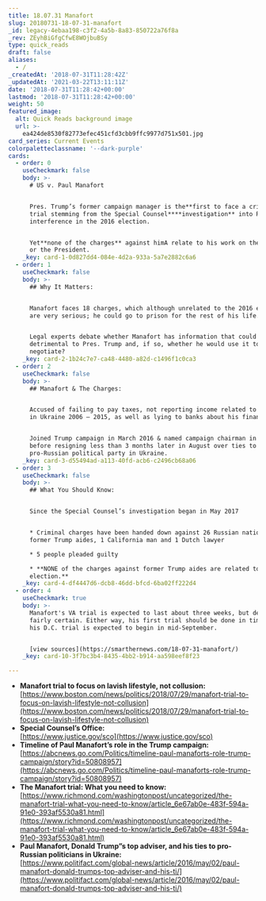 ```yaml
---
title: 18.07.31 Manafort
slug: 20180731-18-07-31-manafort
_id: legacy-4ebaa198-c3f2-4a5b-8a83-850722a76f8a
_rev: ZEyhBiGfgCfwE8WOjbuBSy
type: quick_reads
draft: false
aliases:
  - /
_createdAt: '2018-07-31T11:28:42Z'
_updatedAt: '2021-03-22T13:11:11Z'
date: '2018-07-31T11:28:42+00:00'
lastmod: '2018-07-31T11:28:42+00:00'
weight: 50
featured_image:
  alt: Quick Reads background image
  url: >-
    ea424de8530f82773efec451cfd3cbb9ffc9977d751x501.jpg
card_series: Current Events
colorpaletteclassname: '--dark-purple'
cards:
  - order: 0
    useCheckmark: false
    body: >-
      # US v. Paul Manafort


      Pres. Trump’s former campaign manager is the**first to face a criminal
      trial stemming from the Special Counsel****investigation** into Russian
      interference in the 2016 election.


      Yet**none of the charges** against himA relate to his work on the campaign
      or the President.
    _key: card-1-0d827dd4-084e-4d2a-933a-5a7e2882c6a6
  - order: 1
    useCheckmark: false
    body: >-
      ## Why It Matters:


      Manafort faces 18 charges, which although unrelated to the 2016 election,
      are very serious; he could go to prison for the rest of his life.


      Legal experts debate whether Manafort has information that could be
      detrimental to Pres. Trump and, if so, whether he would use it to
      negotiate?
    _key: card-2-1b24c7e7-ca48-4480-a82d-c1496f1c0ca3
  - order: 2
    useCheckmark: false
    body: >-
      ## Manafort & The Charges:


      Accused of failing to pay taxes, not reporting income related to his work
      in Ukraine 2006 – 2015, as well as lying to banks about his finances.


      Joined Trump campaign in March 2016 & named campaign chairman in May,
      before resigning less than 3 months later in August over ties to a
      pro-Russian political party in Ukraine.
    _key: card-3-d55494ad-a113-40fd-acb6-c2496cb68a06
  - order: 3
    useCheckmark: false
    body: >-
      ## What You Should Know:


      Since the Special Counsel’s investigation began in May 2017


      * Criminal charges have been handed down against 26 Russian nationals, 4
      former Trump aides, 1 California man and 1 Dutch lawyer

      * 5 people pleaded guilty

      * **NONE of the charges against former Trump aides are related to the 2016
      election.**
    _key: card-4-df4447d6-dcb8-46dd-bfcd-6ba02ff222d4
  - order: 4
    useCheckmark: true
    body: >-
      Manafort's VA trial is expected to last about three weeks, but delays are
      fairly certain. Either way, his first trial should be done in time before
      his D.C. trial is expected to begin in mid-September.


      [view sources](https://smarthernews.com/18-07-31-manafort/)
    _key: card-10-3f7bc3b4-8435-4bb2-b914-aa598eef8f23

---
```

* **Manafort trial to focus on lavish lifestyle, not collusion:** [https://www.boston.com/news/politics/2018/07/29/manafort-trial-to-focus-on-lavish-lifestyle-not-collusion](https://www.boston.com/news/politics/2018/07/29/manafort-trial-to-focus-on-lavish-lifestyle-not-collusion)
* **Special Counsel’s Office:**  
[https://www.justice.gov/sco](https://www.justice.gov/sco)
* **Timeline of Paul Manafort’s role in the Trump campaign:**  
[https://abcnews.go.com/Politics/timeline-paul-manaforts-role-trump-campaign/story?id=50808957](https://abcnews.go.com/Politics/timeline-paul-manaforts-role-trump-campaign/story?id=50808957)
* **The Manafort trial: What you need to know:**  
[https://www.richmond.com/washingtonpost/uncategorized/the-manafort-trial-what-you-need-to-know/article_6e67ab0e-483f-594a-91e0-393af5530a81.html](https://www.richmond.com/washingtonpost/uncategorized/the-manafort-trial-what-you-need-to-know/article_6e67ab0e-483f-594a-91e0-393af5530a81.html)
* **Paul Manafort, Donald Trump”s top adviser, and his ties to pro-Russian politicians in Ukraine:**  
[https://www.politifact.com/global-news/article/2016/may/02/paul-manafort-donald-trumps-top-adviser-and-his-ti/](https://www.politifact.com/global-news/article/2016/may/02/paul-manafort-donald-trumps-top-adviser-and-his-ti/)